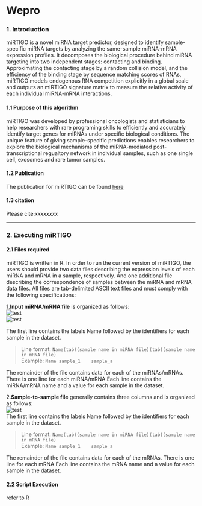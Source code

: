 # Wepro
### 1. Introduction
miRTIGO is a novel miRNA target predictor, designed to identify sample-specific miRNA targets by  analyzing the same-sample miRNA-mRNA expression profiles. It decomposes the biological procedure behind miRNA targeting into two independent stages: contacting and binding. Approximating the contacting stage by a random collision model, and the efficiency of the binding stage by sequence matching scores of RNAs, miRTIGO models endogenous RNA competition explicitly in a global scale and outputs an miRTIGO signature matrix to measure the relative activity of each individual miRNA-mRNA interactions.

#### 1.1 Purpose of this algorithm
miRTIGO was developed by professional oncologists and statisticians to help researchers with rare programing skills to efficiently and accurately identify target genes for miRNAs under specific biological conditions. The unique feature of giving sample-specific predictions enables researchers to explore the biological mechanisms of the miRNA-mediated post-transcriptional regualtory network in individual samples, such as one single cell, exosomes and rare tumor samples.

#### 1.2 Publication
The publication for miRTIGO can be found [here](https://bmcbioinformatics.biomedcentral.com/articles/10.1186/s12859-017-1812-8)

#### 1.3 citation
Please cite:*xxxxxxxx*

---
### 2. Executing miRTIGO
####  2.1 Files required
miRTIGO is written in R. In order to run the current version of miRTIGO, the users should provide two data files describing the expression levels of each miRNA and mRNA in a sample, respectively. And one additional file describing the correspondence of samples between the miRNA and mRNA data files. All files are tab-delimited ASCII text files and must comply with the following specifications:

1.**Input miRNA/mRNA file** is organized as follows:<br>
![test](https://github.com/Henripan/Wepro/blob/master/input%20miRNA%20file.png)<br>
![test](https://github.com/Henripan/Wepro/blob/master/input%20miRNA%20file.png)<br>

The first line contains the labels Name followed by the identifiers for each sample in the dataset. <br>
>Line format: `Name(tab)(sample name in miRNA file)(tab)(sample name in mRNA file)`<br>
>Example: `Name	sample_1	sample_a`<br>

The remainder of the file contains data for each of the miRNAs/mRNAs. There is one line for each miRNA/mRNA.Each line contains the miRNA/mRNA name and a value for each sample in the dataset.<br>

2.**Sample-to-sample file** generally contains three columns and is organized as follows:<br>
![test](https://github.com/Henripan/Wepro/blob/master/input%20miRNA%20file.png)<br>
The first line contains the labels Name followed by the identifiers for each sample in the dataset. <br> 

>Line format: `Name(tab)(sample name in miRNA file)(tab)(sample name in mRNA file)`<br>
>Example: `Name	sample_1	sample_a`<br>

The remainder of the file contains data for each of the mRNAs. There is one line for each mRNA.Each line contains the mRNA name and a value for each sample in the dataset.

#### 2.2 Script Execution<br>

refer to R
